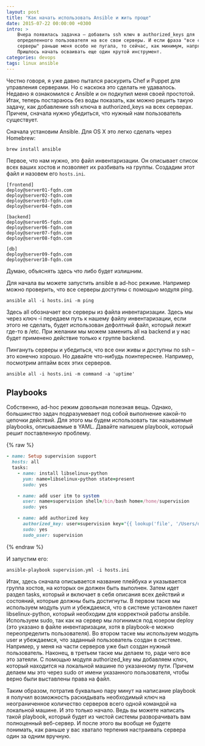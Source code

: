 ```yaml
---
layout: post
title: "Как начать использовать Ansible и жить проще"
date: 2015-07-22 00:00:00 +0300
intro: >
    Вчера появилась задачка – добавить ssh ключ в authorized_keys для
    определенного пользователя на все свои серверы. И если фраза "все свои
    серверы" раньше меня особо не пугала, то сейчас, как минимум, напрягает.
    Пришлось начать осваивать еще один крутой инструмент.
categories: devops
tags: linux ansible
---
```


Честно говоря, я уже давно пытался раскурить Chef и Puppet для управления серверами. Но с наскока это сделать не удавалось. Недавно я ознакомился с Ansible и он подкупил меня своей простотой. Итак, теперь постараюсь без воды показать, как можно решить такую задачу, как добавление ssh ключа в authorized_keys на всех серверах. Причем, сначала нужно убедиться, что нужный нам пользователь существует.

Сначала установим Ansible. Для OS X это легко сделать через Homebrew:

```
brew install ansible
```

Первое, что нам нужно, это файл инвентаризации. Он описывает список всех ваших хостов и позволяет их разбивать на группы. Создадим этот файл и назовем его `hosts.ini`.

```
[frontend]
deploy@server01-fqdn.com
deploy@server02-fqdn.com
deploy@server03-fqdn.com
deploy@server04-fqdn.com

[backend]
deploy@server05-fqdn.com
deploy@server06-fqdn.com
deploy@server07-fqdn.com
deploy@server08-fqdn.com

[db]
deploy@server09-fqdn.com
deploy@server10-fqdn.com
```

Думаю, объяснять здесь что либо будет излишним.

Для начала вы можете запустить ansible в ad-hoc режиме. Например можно проверить, что все серверы доступны с помощью модуля ping.

```
ansible all -i hosts.ini -m ping
```

Здесь all обозначает все серверы из файла инвентаризации. Здесь мы через ключ -i передаем путь к нашему файлу инвентаризации, если этого не сделать, будет использован дефолтный файл, который лежит где-то в /etc. При желании мы можем заменить all на backend и у нас будет применено действие только к группе backend.

Пингануть серверы и убедиться, что все они живы и доступны по ssh – это конечно хорошо. Но давайте что-нибудь поинтереснее. Например, посмотрим аптайм всех этих серверов.

```
ansible all -i hosts.ini -m command -a 'uptime'
```

## Playbooks

Собственно, ad-hoc режим довольная полезная вещь. Однако, большинство задач подразумевает под собой выполнение какой-то цепочки действий. Для этого мы будем использовать так называемые playbooks, описываемые в YAML. Давайте напишем playbook, который решит поставленную проблему.

{% raw %}
```ruby
- name: Setup supervision support
  hosts: all
  tasks:
    - name: install libselinux-python
      yum: name=libselinux-python state=present
      sudo: yes

    - name: add user itm to system
      user: name=supervision shell=/bin/bash home=/home/supervision
      sudo: yes

    - name: add authorized key  
      authorized_key: user=supervision key="{{ lookup('file', '/Users/dlysenko/.ssh/supervision.pub') }}"
      sudo: yes
      sudo_user: supervision
```
{% endraw %}

И запустим его:

```
ansible-playbook supervision.yml -i hosts.ini
```

Итак, здесь сначала описывается название плейбука и указывается группа хостов, на которых он должен быть выполнен. Затем идет раздел tasks, который и включает в себя описания всех действий и состояний, которые должны быть достигнуты. В первом таске мы используем модуль yum и убеждаемся, что в системе установлен пакет libselinux-python, который необходим для корректной работы ansbile. Используем sudo, так как на сервер мы логинимся под юзером deploy (это указано в файле инвентаризации, хотя в playbook-е можно переопределить пользователя). Во втором таске мы используем модуль user и убеждаемся, что заданный пользователь создан в системе. Например, у меня на части серверов уже был создан нужный пользователь. Наконец, в третьем таске мы делаем то, ради чего все это затеяли. С помощью модуля authorized_key мы добавляем ключ, который находится на локальной машине по указанному пути. Причем делаем мы это через sudo от имени указанного пользователя, чтобы верно были выставлены права на файл.

Таким образом, потратив буквально пару минут на написание playbook я получил возможность раскидывать необходимый ключ на неограниченное количество серверов всего одной командой на локальной машине. И это только начало. Ведь вы можете написать такой playbook, который будет из чистой системы разворачивать вам полноценный веб-сервер. И после этого вы вообще не будете понимать, как раньше у вас хватало терпения настраивать сервера один за одним вручную.
